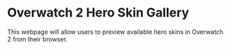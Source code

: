 # Overwatch 2 Hero Skin Gallery
This webpage will allow users to preview available hero skins in Overwatch 2 from their browser.